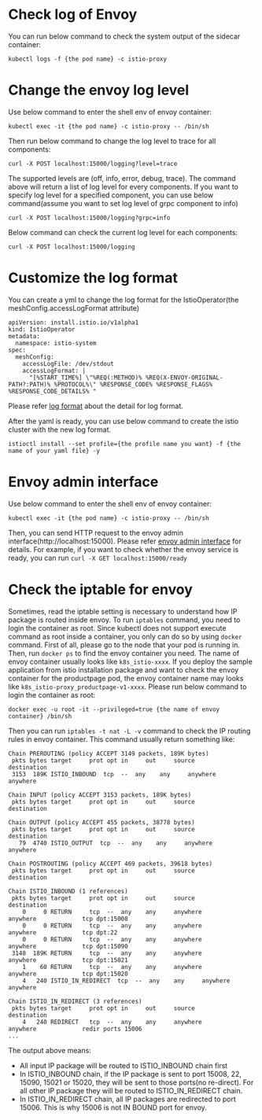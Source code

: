 # Check log of Envoy
You can run below command to check the system output of the sidecar container:
```
kubectl logs -f {the pod name} -c istio-proxy
```

# Change the envoy log level
Use below command to enter the shell env of envoy container:
```
kubectl exec -it {the pod name} -c istio-proxy -- /bin/sh
```
Then run below command to change the log level to trace for all components:
```
curl -X POST localhost:15000/logging?level=trace
```
The supported levels are (off, info, error, debug, trace). The command above will return a list of log level for
every components. If you want to specify log level for a specified component, you can use below command(assume 
you want to set log level of grpc component to info)
```
curl -X POST localhost:15000/logging?grpc=info
```

Below command can check the current log level for each components:
```
curl -X POST localhost:15000/logging
```

# Customize the log format
You can create a yml to change the log format for the IstioOperator(the meshConfig.accessLogFormat attribute)
```
apiVersion: install.istio.io/v1alpha1
kind: IstioOperator
metadata:
  namespace: istio-system
spec:
  meshConfig:
    accessLogFile: /dev/stdout
    accessLogFormat: |
      "[%START_TIME%] \"%REQ(:METHOD)% %REQ(X-ENVOY-ORIGINAL-PATH?:PATH)% %PROTOCOL%\" %RESPONSE_CODE% %RESPONSE_FLAGS% %RESPONSE_CODE_DETAILS% "
``` 
Please refer [log format](https://istio.io/latest/docs/tasks/observability/logs/access-log/) about the detail for log
format.

After the yaml is ready, you can use below command to create the istio cluster with the new log format.
```
istioctl install --set profile={the profile name you want} -f {the name of your yaml file} -y
```

# Envoy admin interface
Use below command to enter the shell env of envoy container:
```
kubectl exec -it {the pod name} -c istio-proxy -- /bin/sh
```
Then, you can send HTTP request to the envoy admin interface(http://localhost:15000). Please refer 
[envoy admin interface](https://www.envoyproxy.io/docs/envoy/latest/operations/admin) for details. 
For example, if you want to check whether the envoy service is ready, you can run `curl -X GET localhost:15000/ready`

# Check the iptable for envoy
Sometimes, read the iptable setting is necessary to understand how IP package is routed inside envoy. To run `iptables`
command, you need to login the container as root. Since kubectl does not support execute command as root inside a 
container, you only can do so by using `docker` command. First of all, please go to the node that your pod is running 
in. Then, run `docker ps` to find the envoy container you need. The name of envoy container usually looks like 
`k8s_istio-xxxx`. If you deploy the sample application from istio installation package and want to check the envoy
container for the productpage pod, the envoy container name may looks like `k8s_istio-proxy_productpage-v1-xxxx`. 
Please run below command to login the container as root:
```
docker exec -u root -it --privileged=true {the name of envoy container} /bin/sh
```

Then you can run `iptables -t nat -L -v` command to check the IP routing rules in envoy container. This command
usually return something like:
```
Chain PREROUTING (policy ACCEPT 3149 packets, 189K bytes)
 pkts bytes target     prot opt in     out     source               destination
 3153  189K ISTIO_INBOUND  tcp  --  any    any     anywhere             anywhere

Chain INPUT (policy ACCEPT 3153 packets, 189K bytes)
 pkts bytes target     prot opt in     out     source               destination

Chain OUTPUT (policy ACCEPT 455 packets, 38778 bytes)
 pkts bytes target     prot opt in     out     source               destination
   79  4740 ISTIO_OUTPUT  tcp  --  any    any     anywhere             anywhere

Chain POSTROUTING (policy ACCEPT 469 packets, 39618 bytes)
 pkts bytes target     prot opt in     out     source               destination

Chain ISTIO_INBOUND (1 references)
 pkts bytes target     prot opt in     out     source               destination
    0     0 RETURN     tcp  --  any    any     anywhere             anywhere             tcp dpt:15008
    0     0 RETURN     tcp  --  any    any     anywhere             anywhere             tcp dpt:22
    0     0 RETURN     tcp  --  any    any     anywhere             anywhere             tcp dpt:15090
 3148  189K RETURN     tcp  --  any    any     anywhere             anywhere             tcp dpt:15021
    1    60 RETURN     tcp  --  any    any     anywhere             anywhere             tcp dpt:15020
    4   240 ISTIO_IN_REDIRECT  tcp  --  any    any     anywhere             anywhere

Chain ISTIO_IN_REDIRECT (3 references)
 pkts bytes target     prot opt in     out     source               destination
    4   240 REDIRECT   tcp  --  any    any     anywhere             anywhere             redir ports 15006
...
```
The output above means:
* All input IP package will be routed to ISTIO_INBOUND chain first
* In ISTIO_INBOUND chain, if the IP package is sent to port 15008, 22, 15090, 15021 or 15020, they will be sent 
to those ports(no re-direct). For all other IP package they will be routed to ISTIO_IN_REDIRECT chain.
* In ISTIO_IN_REDIRECT chain, all IP packages are redirected to port 15006. This is why 15006 is not IN BOUND port
for envoy.
